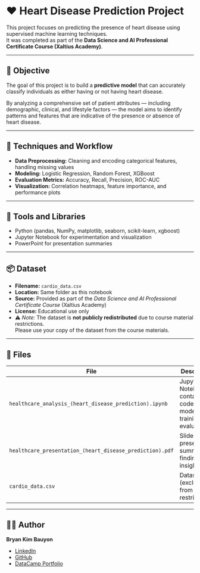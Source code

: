 # ❤️ Heart Disease Prediction Project

This project focuses on predicting the presence of heart disease using supervised machine learning techniques.  
It was completed as part of the **Data Science and AI Professional Certificate Course (Xaltius Academy)**.

---

## 🎯 Objective
The goal of this project is to build a **predictive model** that can accurately classify individuals as either having or not having heart disease.  

By analyzing a comprehensive set of patient attributes — including demographic, clinical, and lifestyle factors — the model aims to identify patterns and features that are indicative of the presence or absence of heart disease.

---

## 🧠 Techniques and Workflow
- **Data Preprocessing:** Cleaning and encoding categorical features, handling missing values  
- **Modeling:** Logistic Regression, Random Forest, XGBoost  
- **Evaluation Metrics:** Accuracy, Recall, Precision, ROC-AUC  
- **Visualization:** Correlation heatmaps, feature importance, and performance plots  

---

## 🧰 Tools and Libraries
- Python (pandas, NumPy, matplotlib, seaborn, scikit-learn, xgboost)  
- Jupyter Notebook for experimentation and visualization  
- PowerPoint for presentation summaries  

---

## 📦 Dataset
- **Filename:** `cardio_data.csv`  
- **Location:** Same folder as this notebook  
- **Source:** Provided as part of the *Data Science and AI Professional Certificate Course* (Xaltius Academy)  
- **License:** Educational use only  
- ⚠️ *Note:* The dataset is **not publicly redistributed** due to course material restrictions.  
  Please use your copy of the dataset from the course materials.

---

## 📁 Files
| File | Description |
|------|--------------|
| `healthcare_analysis_(heart_disease_prediction).ipynb` | Jupyter Notebook containing code, EDA, model training, and evaluation |
| `healthcare_presentation_(heart_disease_prediction).pdf` | Slide presentation summarizing findings and insights |
| `cardio_data.csv` | Dataset file (excluded from repo if restricted) |

---

## 🧑‍💻 Author
**Bryan Kim Bauyon**  
- [LinkedIn](https://www.linkedin.com/in/bryan-kim-bauyon/)  
- [GitHub](https://github.com/BryanBauyon)  
- [DataCamp Portfolio](https://www.datacamp.com/portfolio/bkmbauyon)

